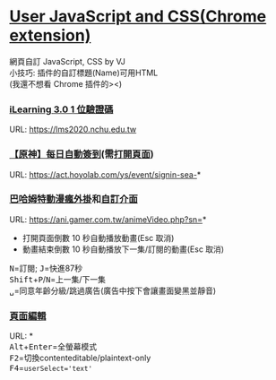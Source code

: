 # [User JavaScript and CSS(Chrome extension)](https://chrome.google.com/webstore/detail/user-javascript-and-css/nbhcbdghjpllgmfilhnhkllmkecfmpld)
網頁自訂 JavaScript, CSS by VJ  
小技巧: 插件的自訂標題(Name)可用HTML  
(我還不想看 Chrome 插件的><)

### [iLearning 3.0 1 位驗證碼](/lms2020.js)
URL: https://lms2020.nchu.edu.tw  

### [【原神】每日自動簽到](/signin-sea.hoyolab.js)(需[打開頁面](https://act.hoyolab.com/ys/event/signin-sea-v3/index.html?act_id=e202102251931481))
URL: https://act.hoyolab.com/ys/event/signin-sea-*  

### [巴哈姆特動漫瘋外掛](/animeVideo.gamer.js)和[自訂介面](/animeVideo.gamer.css)
URL: https://ani.gamer.com.tw/animeVideo.php?sn=*  

+ 打開頁面倒數 10 秒自動播放動畫(Esc 取消)
+ 動畫結束倒數 10 秒自動播放下一集/訂閱的動畫(Esc 取消)

<kbd>N</kbd>=訂閱; <kbd>J</kbd>=快進87秒  
<kbd>Shift</kbd>+<kbd>P</kbd>/<kbd>N</kbd>=上一集/下一集  
<kbd>␣</kbd>=同意年齡分級/跳過廣告(廣告中按下會讓畫面變黑並靜音)

### [頁面編輯](/*.js)
URL: *  
<kbd>Alt</kbd>+<kbd>Enter</kbd>=全螢幕模式  
<kbd>F2</kbd>=切換contenteditable/plaintext-only  
<kbd>F4</kbd>=<code>userSelect='text'</code>
